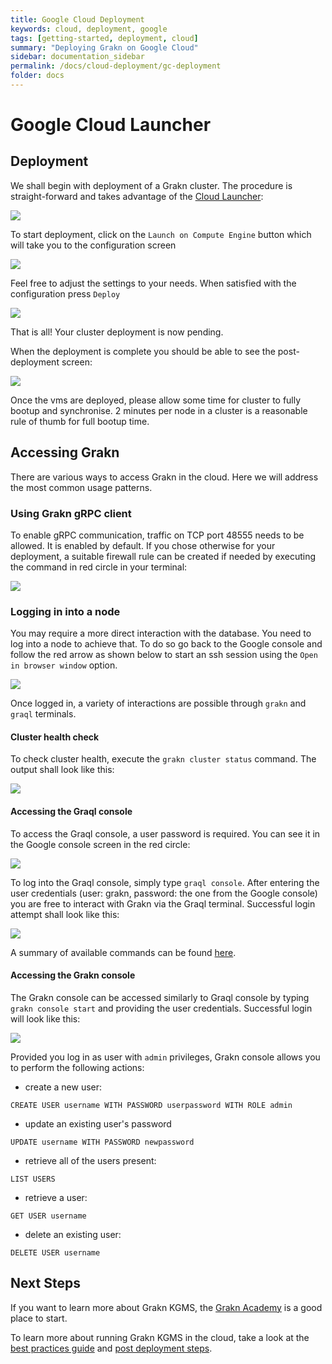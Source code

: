 ```yaml
---
title: Google Cloud Deployment
keywords: cloud, deployment, google
tags: [getting-started, deployment, cloud]
summary: "Deploying Grakn on Google Cloud"
sidebar: documentation_sidebar
permalink: /docs/cloud-deployment/gc-deployment
folder: docs
---
```


# Google Cloud Launcher

## Deployment
We shall begin with deployment of a Grakn cluster. The procedure is straight-forward and takes advantage of the
[Cloud Launcher](https://console.cloud.google.com/launcher/details/grakn-public/grakn-kgms-premium):

![](/images/gc-solution-listing.png)

To start deployment, click on the `Launch on Compute Engine` button which will take you to the configuration screen

![](/images/gc-deployment-options.png)

Feel free to adjust the settings to your needs. When satisfied with the configuration press `Deploy`

![](/images/gc-deployment-pending.png)

That is all! Your cluster deployment is now pending.

When the deployment is complete you should be able to see the post-deployment screen:

![](/images/gc-deployment-complete.png)

Once the vms are deployed, please allow some time for cluster to fully bootup and synchronise. 2 minutes per node in a cluster is a reasonable rule of thumb for full bootup time.

## Accessing Grakn
There are various ways to access Grakn in the cloud. Here we will address the most common usage patterns.

### Using Grakn gRPC client

To enable gRPC communication, traffic on TCP port 48555 needs to be allowed. It is enabled by default. If you chose otherwise for your deployment, a suitable firewall rule can be created if needed by executing the command in red circle in your terminal:

![](/images/gc-grpc-firewall-command.png)

### Logging in into a node
You may require a more direct interaction with the database. You need to log into a node to achieve that.
To do so go back to the Google console and follow the red arrow as shown below to start an ssh session using the `Open in browser window` option.

![](/images/gc-ssh-button.png)

Once logged in, a variety of interactions are possible through `grakn` and `graql` terminals.

#### Cluster health check
To check cluster health, execute the `grakn cluster status` command. The output shall look like this:

![](/images/gc-cluster-health.png)

#### Accessing the Graql console
To access the Graql console, a user password is required. You can see it in the Google console screen in the red circle:

![](/images/gc-user-password.png)

To log into the Graql console, simply type `graql console`. After entering the user credentials (user: grakn, password: the one from the Google console) you are free to interact with Grakn via the Graql terminal. Successful login attempt shall look like this:

![](/images/gc-graql-console.png)

A summary of available commands can be found [here](http://dev.grakn.ai/docs/get-started/graql-console).

#### Accessing the Grakn console
The Grakn console can be accessed similarly to Graql console by typing `grakn console start` and providing the user credentials. Successful login will look like this:

![](/images/gc-grakn-console.png)

Provided you log in as user with `admin` privileges, Grakn console allows you to perform the following actions:

* create a new user:

`CREATE USER username WITH PASSWORD userpassword WITH ROLE admin`

* update an existing user's password

`UPDATE username WITH PASSWORD newpassword`

* retrieve all of the users present:

`LIST USERS`

* retrieve a user:

`GET USER username`

* delete an existing user:

`DELETE USER username`


## Next Steps

If you want to learn more about Grakn KGMS, the [Grakn Academy](https://dev.grakn.ai/academy/) is a good place to start.

To learn more about running Grakn KGMS in the cloud, take a look at the [best practices guide](https://dev.grakn.ai/docs/cloud-deployment/best-practices)
and [post deployment steps](https://dev.grakn.ai/docs/cloud-deployment/post-deployment).

